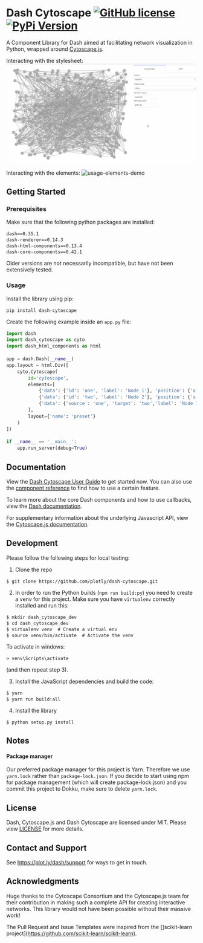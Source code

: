 # Dash Cytoscape [![GitHub license](https://img.shields.io/badge/license-MIT-blue.svg)](https://github.com/plotly/dash-cytoscape/blob/master/LICENSE) [![PyPi Version](https://img.shields.io/pypi/v/dash-cytoscape.svg)](https://pypi.org/project/dash-cytoscape/)

A Component Library for Dash aimed at facilitating network visualization in Python, wrapped around [Cytoscape.js](http://js.cytoscape.org/).

Interacting with the stylesheet:
![usage-stylesheet-demo](https://raw.githubusercontent.com/plotly/dash-cytoscape/master/demos/images/usage-stylesheet-demo.gif)

Interacting with the elements:
![usage-elements-demo](https://raw.githubusercontent.com/plotly/dash-cytoscape/master/demos/images/usage-elements-demo.gif)

## Getting Started

### Prerequisites

Make sure that the following python packages are installed:

```
dash==0.35.1
dash-renderer==0.14.3
dash-html-components==0.13.4
dash-core-components==0.42.1
```

Older versions are not necessarily incompatible, but have not been extensively tested.

### Usage

Install the library using pip:

```
pip install dash-cytoscape
```

Create the following example inside an `app.py` file:

```python
import dash
import dash_cytoscape as cyto
import dash_html_components as html

app = dash.Dash(__name__)
app.layout = html.Div([
    cyto.Cytoscape(
        id='cytoscape',
        elements=[
            {'data': {'id': 'one', 'label': 'Node 1'}, 'position': {'x': 50, 'y': 50}},
            {'data': {'id': 'two', 'label': 'Node 2'}, 'position': {'x': 200, 'y': 200}},
            {'data': {'source': 'one', 'target': 'two','label': 'Node 1 to 2'}}
        ],
        layout={'name': 'preset'}
    )
])

if __name__ == '__main__':
    app.run_server(debug=True)
```


## Documentation

View the [Dash Cytoscape User Guide](https://dash.plot.ly/cytoscape/) to get started now. You can also use the [component reference](https://dash.plot.ly/cytoscape/reference/) to find how to use a certain feature.

To learn more about the core Dash components and how to use callbacks, view the [Dash documentation](https://dash.plot.ly/).

For supplementary information about the underlying Javascript  API, view the [Cytoscape.js documentation](http://js.cytoscape.org/).

## Development

Please follow the following steps for local testing:

1. Clone the repo
```commandline
$ git clone https://github.com/plotly/dash-cytoscape.git
```
2. In order to run the Python builds (`npm run build:py`) you need to create a 
venv for this project. Make sure you have `virtualenv` correctly installed and run this:
```commandline
$ mkdir dash_cytoscape_dev
$ cd dash_cytoscape_dev
$ virtualenv venv  # Create a virtual env
$ source venv/bin/activate  # Activate the venv
```

To activate in windows:
```commandline
> venv\Scripts\activate
```
(and then repeat step 3).

3. Install the JavaScript dependencies and build the code:
```commandline
$ yarn
$ yarn run build:all
```

4. Install the library
```commandline
$ python setup.py install
```



## Notes

#### Package manager
Our preferred package manager for this project is Yarn. Therefore we use `yarn.lock` rather than `package-lock.json`. If you decide to start using npm for package management (which will create package-lock.json) and you commit this project to Dokku, make sure to delete `yarn.lock`.


## License

Dash, Cytoscape.js and Dash Cytoscape are licensed under MIT. Please view [LICENSE](LICENSE) for more details.

## Contact and Support

See https://plot.ly/dash/support for ways to get in touch.

## Acknowledgments

Huge thanks to the Cytoscape Consortium and the Cytoscape.js team for their contribution in making such a complete API for creating interactive networks. This library would not have been possible without their massive work!

The Pull Request and Issue Templates were inspired from the
[]scikit-learn project](https://github.com/scikit-learn/scikit-learn).
